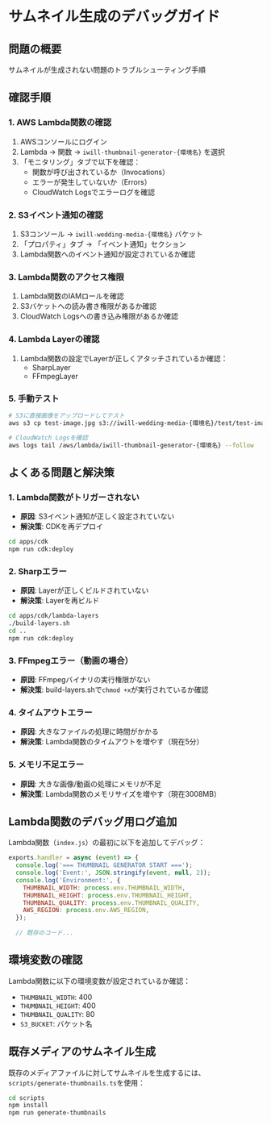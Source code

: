 # サムネイル生成のデバッグガイド

## 問題の概要
サムネイルが生成されない問題のトラブルシューティング手順

## 確認手順

### 1. AWS Lambda関数の確認
1. AWSコンソールにログイン
2. Lambda → 関数 → `iwill-thumbnail-generator-{環境名}` を選択
3. 「モニタリング」タブで以下を確認：
   - 関数が呼び出されているか（Invocations）
   - エラーが発生していないか（Errors）
   - CloudWatch Logsでエラーログを確認

### 2. S3イベント通知の確認
1. S3コンソール → `iwill-wedding-media-{環境名}` バケット
2. 「プロパティ」タブ → 「イベント通知」セクション
3. Lambda関数へのイベント通知が設定されているか確認

### 3. Lambda関数のアクセス権限
1. Lambda関数のIAMロールを確認
2. S3バケットへの読み書き権限があるか確認
3. CloudWatch Logsへの書き込み権限があるか確認

### 4. Lambda Layerの確認
1. Lambda関数の設定でLayerが正しくアタッチされているか確認：
   - SharpLayer
   - FFmpegLayer

### 5. 手動テスト
```bash
# S3に直接画像をアップロードしてテスト
aws s3 cp test-image.jpg s3://iwill-wedding-media-{環境名}/test/test-image.jpg

# CloudWatch Logsを確認
aws logs tail /aws/lambda/iwill-thumbnail-generator-{環境名} --follow
```

## よくある問題と解決策

### 1. Lambda関数がトリガーされない
- **原因**: S3イベント通知が正しく設定されていない
- **解決策**: CDKを再デプロイ
```bash
cd apps/cdk
npm run cdk:deploy
```

### 2. Sharpエラー
- **原因**: Layerが正しくビルドされていない
- **解決策**: Layerを再ビルド
```bash
cd apps/cdk/lambda-layers
./build-layers.sh
cd ..
npm run cdk:deploy
```

### 3. FFmpegエラー（動画の場合）
- **原因**: FFmpegバイナリの実行権限がない
- **解決策**: build-layers.shで`chmod +x`が実行されているか確認

### 4. タイムアウトエラー
- **原因**: 大きなファイルの処理に時間がかかる
- **解決策**: Lambda関数のタイムアウトを増やす（現在5分）

### 5. メモリ不足エラー
- **原因**: 大きな画像/動画の処理にメモリが不足
- **解決策**: Lambda関数のメモリサイズを増やす（現在3008MB）

## Lambda関数のデバッグ用ログ追加

Lambda関数（`index.js`）の最初に以下を追加してデバッグ：

```javascript
exports.handler = async (event) => {
  console.log('=== THUMBNAIL GENERATOR START ===');
  console.log('Event:', JSON.stringify(event, null, 2));
  console.log('Environment:', {
    THUMBNAIL_WIDTH: process.env.THUMBNAIL_WIDTH,
    THUMBNAIL_HEIGHT: process.env.THUMBNAIL_HEIGHT,
    THUMBNAIL_QUALITY: process.env.THUMBNAIL_QUALITY,
    AWS_REGION: process.env.AWS_REGION,
  });
  
  // 既存のコード...
```

## 環境変数の確認
Lambda関数に以下の環境変数が設定されているか確認：
- `THUMBNAIL_WIDTH`: 400
- `THUMBNAIL_HEIGHT`: 400
- `THUMBNAIL_QUALITY`: 80
- `S3_BUCKET`: バケット名

## 既存メディアのサムネイル生成
既存のメディアファイルに対してサムネイルを生成するには、`scripts/generate-thumbnails.ts`を使用：

```bash
cd scripts
npm install
npm run generate-thumbnails
```